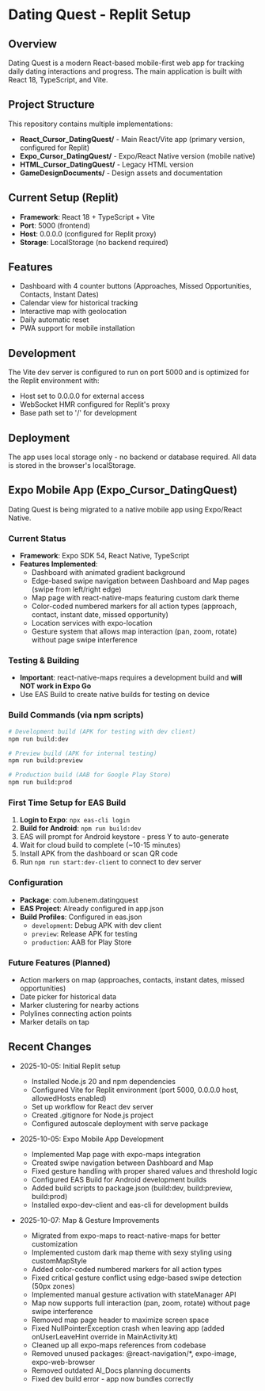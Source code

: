 # Dating Quest - Replit Setup

## Overview
Dating Quest is a modern React-based mobile-first web app for tracking daily dating interactions and progress. The main application is built with React 18, TypeScript, and Vite.

## Project Structure
This repository contains multiple implementations:
- **React_Cursor_DatingQuest/** - Main React/Vite app (primary version, configured for Replit)
- **Expo_Cursor_DatingQuest/** - Expo/React Native version (mobile native)
- **HTML_Cursor_DatingQuest/** - Legacy HTML version
- **GameDesignDocuments/** - Design assets and documentation

## Current Setup (Replit)
- **Framework**: React 18 + TypeScript + Vite
- **Port**: 5000 (frontend)
- **Host**: 0.0.0.0 (configured for Replit proxy)
- **Storage**: LocalStorage (no backend required)

## Features
- Dashboard with 4 counter buttons (Approaches, Missed Opportunities, Contacts, Instant Dates)
- Calendar view for historical tracking
- Interactive map with geolocation
- Daily automatic reset
- PWA support for mobile installation

## Development
The Vite dev server is configured to run on port 5000 and is optimized for the Replit environment with:
- Host set to 0.0.0.0 for external access
- WebSocket HMR configured for Replit's proxy
- Base path set to '/' for development

## Deployment
The app uses local storage only - no backend or database required. All data is stored in the browser's localStorage.

## Expo Mobile App (Expo_Cursor_DatingQuest)
Dating Quest is being migrated to a native mobile app using Expo/React Native.

### Current Status
- **Framework**: Expo SDK 54, React Native, TypeScript
- **Features Implemented**:
  - Dashboard with animated gradient background
  - Edge-based swipe navigation between Dashboard and Map pages (swipe from left/right edge)
  - Map page with react-native-maps featuring custom dark theme
  - Color-coded numbered markers for all action types (approach, contact, instant date, missed opportunity)
  - Location services with expo-location
  - Gesture system that allows map interaction (pan, zoom, rotate) without page swipe interference
  
### Testing & Building
- **Important**: react-native-maps requires a development build and **will NOT work in Expo Go**
- Use EAS Build to create native builds for testing on device

### Build Commands (via npm scripts)
```bash
# Development build (APK for testing with dev client)
npm run build:dev

# Preview build (APK for internal testing)
npm run build:preview

# Production build (AAB for Google Play Store)
npm run build:prod
```

### First Time Setup for EAS Build
1. **Login to Expo**: `npx eas-cli login`
2. **Build for Android**: `npm run build:dev`
3. EAS will prompt for Android keystore - press Y to auto-generate
4. Wait for cloud build to complete (~10-15 minutes)
5. Install APK from the dashboard or scan QR code
6. Run `npm run start:dev-client` to connect to dev server

### Configuration
- **Package**: com.lubenem.datingquest
- **EAS Project**: Already configured in app.json
- **Build Profiles**: Configured in eas.json
  - `development`: Debug APK with dev client
  - `preview`: Release APK for testing
  - `production`: AAB for Play Store

### Future Features (Planned)
- Action markers on map (approaches, contacts, instant dates, missed opportunities)
- Date picker for historical data
- Marker clustering for nearby actions
- Polylines connecting action points
- Marker details on tap

## Recent Changes
- 2025-10-05: Initial Replit setup
  - Installed Node.js 20 and npm dependencies
  - Configured Vite for Replit environment (port 5000, 0.0.0.0 host, allowedHosts enabled)
  - Set up workflow for React dev server
  - Created .gitignore for Node.js project
  - Configured autoscale deployment with serve package
  
- 2025-10-05: Expo Mobile App Development
  - Implemented Map page with expo-maps integration
  - Created swipe navigation between Dashboard and Map
  - Fixed gesture handling with proper shared values and threshold logic
  - Configured EAS Build for Android development builds
  - Added build scripts to package.json (build:dev, build:preview, build:prod)
  - Installed expo-dev-client and eas-cli for development builds

- 2025-10-07: Map & Gesture Improvements
  - Migrated from expo-maps to react-native-maps for better customization
  - Implemented custom dark map theme with sexy styling using customMapStyle
  - Added color-coded numbered markers for all action types
  - Fixed critical gesture conflict using edge-based swipe detection (50px zones)
  - Implemented manual gesture activation with stateManager API
  - Map now supports full interaction (pan, zoom, rotate) without page swipe interference
  - Removed map page header to maximize screen space
  - Fixed NullPointerException crash when leaving app (added onUserLeaveHint override in MainActivity.kt)
  - Cleaned up all expo-maps references from codebase
  - Removed unused packages: @react-navigation/*, expo-image, expo-web-browser
  - Removed outdated AI_Docs planning documents
  - Fixed dev build error - app now bundles correctly
